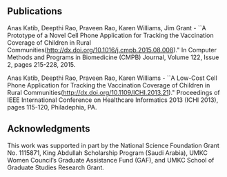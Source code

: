 ## Publications

Anas Katib, Deepthi Rao, Praveen Rao, Karen Williams, Jim Grant - ``A Prototype of a Novel Cell Phone Application for Tracking the Vaccination Coverage of Children in Rural Communities(http://dx.doi.org/10.1016/j.cmpb.2015.08.008)." In Computer Methods and Programs in Biomedicine (CMPB) Journal, Volume 122, Issue 2, pages 215-228, 2015.

Anas Katib, Deepthi Rao, Praveen Rao, Karen Williams - ``A Low-Cost Cell Phone Application for Tracking the Vaccination Coverage of Children in Rural Communities(http://dx.doi.org/10.1109/ICHI.2013.21)." Proceedings of IEEE International Conference on Healthcare Informatics 2013 (ICHI 2013), pages 115-120, Philadephia, PA.

## Acknowledgments
This work was supported in part by the National Science Foundation Grant No. 1115871, King Abdullah Scholarship Program (Saudi Arabia), UMKC Women Council’s Graduate Assistance Fund (GAF), and UMKC School of Graduate Studies Research Grant.
